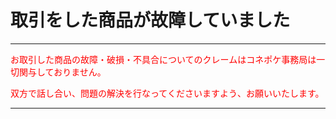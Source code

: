 # 取引をした商品が故障していました
<hr>
<font color="#ff0000">お取引した商品の故障・破損・不具合についてのクレームはコネポケ事務局は一切関与しておりません。  

双方で話し合い、問題の解決を行なってくださいますよう、お願いいたします。
</font>
<hr>